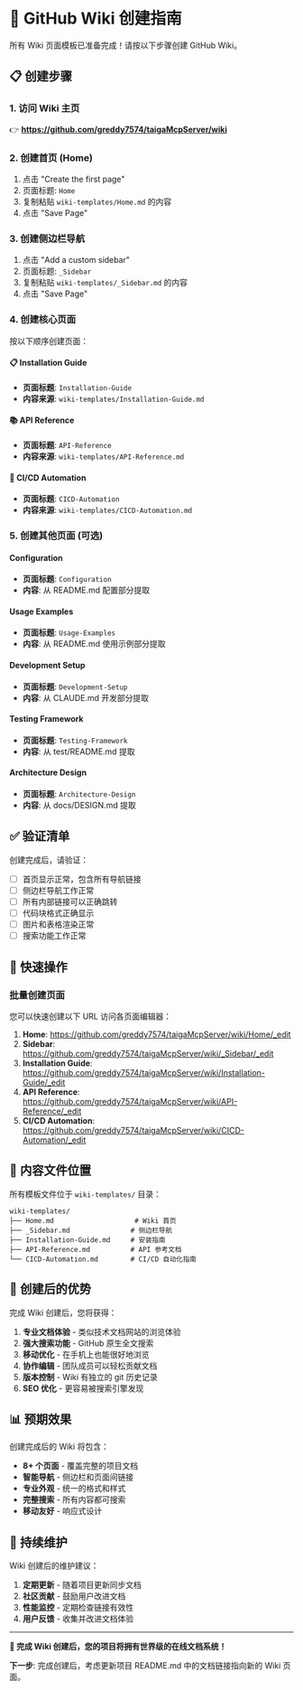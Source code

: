 # 🚀 GitHub Wiki 创建指南

所有 Wiki 页面模板已准备完成！请按以下步骤创建 GitHub Wiki。

## 📋 创建步骤

### 1. 访问 Wiki 主页
👉 **https://github.com/greddy7574/taigaMcpServer/wiki**

### 2. 创建首页 (Home)
1. 点击 "Create the first page"
2. 页面标题: `Home`
3. 复制粘贴 `wiki-templates/Home.md` 的内容
4. 点击 "Save Page"

### 3. 创建侧边栏导航
1. 点击 "Add a custom sidebar"
2. 页面标题: `_Sidebar`
3. 复制粘贴 `wiki-templates/_Sidebar.md` 的内容
4. 点击 "Save Page"

### 4. 创建核心页面

按以下顺序创建页面：

#### 📋 Installation Guide
- **页面标题**: `Installation-Guide`
- **内容来源**: `wiki-templates/Installation-Guide.md`

#### 📚 API Reference  
- **页面标题**: `API-Reference`
- **内容来源**: `wiki-templates/API-Reference.md`

#### 🚀 CI/CD Automation
- **页面标题**: `CICD-Automation`
- **内容来源**: `wiki-templates/CICD-Automation.md`

### 5. 创建其他页面 (可选)

#### Configuration
- **页面标题**: `Configuration`
- **内容**: 从 README.md 配置部分提取

#### Usage Examples
- **页面标题**: `Usage-Examples`  
- **内容**: 从 README.md 使用示例部分提取

#### Development Setup
- **页面标题**: `Development-Setup`
- **内容**: 从 CLAUDE.md 开发部分提取

#### Testing Framework
- **页面标题**: `Testing-Framework`
- **内容**: 从 test/README.md 提取

#### Architecture Design
- **页面标题**: `Architecture-Design`
- **内容**: 从 docs/DESIGN.md 提取

## ✅ 验证清单

创建完成后，请验证：

- [ ] 首页显示正常，包含所有导航链接
- [ ] 侧边栏导航工作正常
- [ ] 所有内部链接可以正确跳转
- [ ] 代码块格式正确显示
- [ ] 图片和表格渲染正常
- [ ] 搜索功能工作正常

## 🔗 快速操作

### 批量创建页面

您可以快速创建以下 URL 访问各页面编辑器：

1. **Home**: https://github.com/greddy7574/taigaMcpServer/wiki/Home/_edit
2. **Sidebar**: https://github.com/greddy7574/taigaMcpServer/wiki/_Sidebar/_edit  
3. **Installation Guide**: https://github.com/greddy7574/taigaMcpServer/wiki/Installation-Guide/_edit
4. **API Reference**: https://github.com/greddy7574/taigaMcpServer/wiki/API-Reference/_edit
5. **CI/CD Automation**: https://github.com/greddy7574/taigaMcpServer/wiki/CICD-Automation/_edit

## 📝 内容文件位置

所有模板文件位于 `wiki-templates/` 目录：

```
wiki-templates/
├── Home.md                    # Wiki 首页
├── _Sidebar.md               # 侧边栏导航
├── Installation-Guide.md     # 安装指南
├── API-Reference.md          # API 参考文档
└── CICD-Automation.md        # CI/CD 自动化指南
```

## 🎯 创建后的优势

完成 Wiki 创建后，您将获得：

1. **专业文档体验** - 类似技术文档网站的浏览体验
2. **强大搜索功能** - GitHub 原生全文搜索
3. **移动优化** - 在手机上也能很好地浏览
4. **协作编辑** - 团队成员可以轻松贡献文档
5. **版本控制** - Wiki 有独立的 git 历史记录
6. **SEO 优化** - 更容易被搜索引擎发现

## 📊 预期效果

创建完成后的 Wiki 将包含：

- **8+ 个页面** - 覆盖完整的项目文档
- **智能导航** - 侧边栏和页面间链接
- **专业外观** - 统一的格式和样式
- **完整搜索** - 所有内容都可搜索
- **移动友好** - 响应式设计

## 🔄 持续维护

Wiki 创建后的维护建议：

1. **定期更新** - 随着项目更新同步文档
2. **社区贡献** - 鼓励用户改进文档
3. **性能监控** - 定期检查链接有效性
4. **用户反馈** - 收集并改进文档体验

---

**🎉 完成 Wiki 创建后，您的项目将拥有世界级的在线文档系统！**

**下一步**: 完成创建后，考虑更新项目 README.md 中的文档链接指向新的 Wiki 页面。